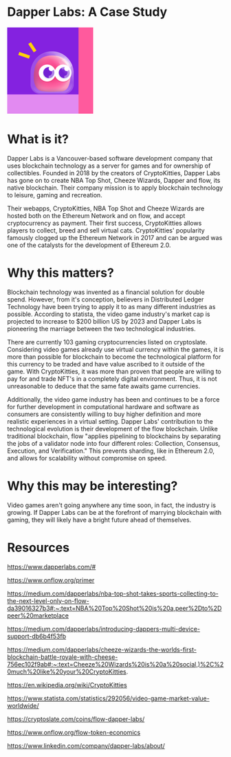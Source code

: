 # Dapper Labs: A Case Study

![](./Resources/DapperLabs.png)

# What is it?

Dapper Labs is a Vancouver-based software development company that uses blockchain technology as a server for games and for ownership of collectibles. Founded in 2018 by the creators of CryptoKitties, Dapper Labs has gone on to create NBA Top Shot, Cheeze Wizards, Dapper and flow, its native blockchain. Their company mission is to apply blockchain technology to leisure, gaming and recreation. 

Their webapps, CryptoKitties, NBA Top Shot and Cheeze Wizards are hosted both on the Ethereum Network and on flow, and accept cryptocurrency as payment. Their first success, CryptoKitties allows players to collect, breed and sell virtual cats. CryptoKitties' popularity famously clogged up the Ethereum Network in 2017 and can be argued was one of the catalysts for the development of Ethereum 2.0. 


# Why this matters?

Blockchain technology was invented as a financial solution for double spend. However, from it's conception, believers in Distributed Ledger Technology have been trying to apply it to as many different industries as possible. According to statista, the video game industry's market cap is projected to increase to $200 billion US by 2023 and Dapper Labs is pioneering the marriage between the two technological industries. 

There are currently 103 gaming cryptocurrencies listed on cryptoslate. Considering video games already use virtual currency within the games, it is more than possible for blockchain to become the technological platform for this currency to be traded and have value ascribed to it outside of the game. With CryptoKitties, it was more than proven that people are willing to pay for and trade NFT's in a completely digital environment. Thus, it is not unreasonable to deduce that the same fate awaits game currencies.

Additionally, the video game industry has been and continues to be a force for further development in computational hardware and software as consumers are consistently willing to buy higher definition and more realistic experiences in a virtual setting. Dapper Labs' contribution to the technological evolution is their development of the flow blockchain. Unlike traditional blockchain, flow "applies pipelining to blockchains by separating the jobs of a validator node into four different roles: Collection, Consensus, Execution, and Verification." This prevents sharding, like in Ethereum 2.0, and allows for scalability without compromise on speed. 

# Why this may be interesting?

Video games aren't going anywhere any time soon, in fact, the industry is growing. If Dapper Labs can be at the forefront of marrying blockchain with gaming, they will likely have a bright future ahead of themselves. 

# Resources

https://www.dapperlabs.com/#

https://www.onflow.org/primer

https://medium.com/dapperlabs/nba-top-shot-takes-sports-collecting-to-the-next-level-only-on-flow-da39016327b3#:~:text=NBA%20Top%20Shot%20is%20a,peer%2Dto%2Dpeer%20marketplace

https://medium.com/dapperlabs/introducing-dappers-multi-device-support-db6b4f53fb

https://medium.com/dapperlabs/cheeze-wizards-the-worlds-first-blockchain-battle-royale-with-cheese-756ec102f9ab#:~:text=Cheeze%20Wizards%20is%20a%20social,)%2C%20much%20like%20your%20CryptoKitties.

https://en.wikipedia.org/wiki/CryptoKitties

https://www.statista.com/statistics/292056/video-game-market-value-worldwide/

https://cryptoslate.com/coins/flow-dapper-labs/

https://www.onflow.org/flow-token-economics

https://www.linkedin.com/company/dapper-labs/about/


